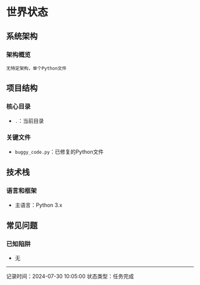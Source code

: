 # 世界状态

## 系统架构
### 架构概览
```
无特定架构，单个Python文件
```

## 项目结构
### 核心目录
- `.`：当前目录

### 关键文件
- `buggy_code.py`：已修复的Python文件

## 技术栈
### 语言和框架
- 主语言：Python 3.x

## 常见问题
### 已知陷阱
- 无

---
记录时间：2024-07-30 10:05:00
状态类型：任务完成